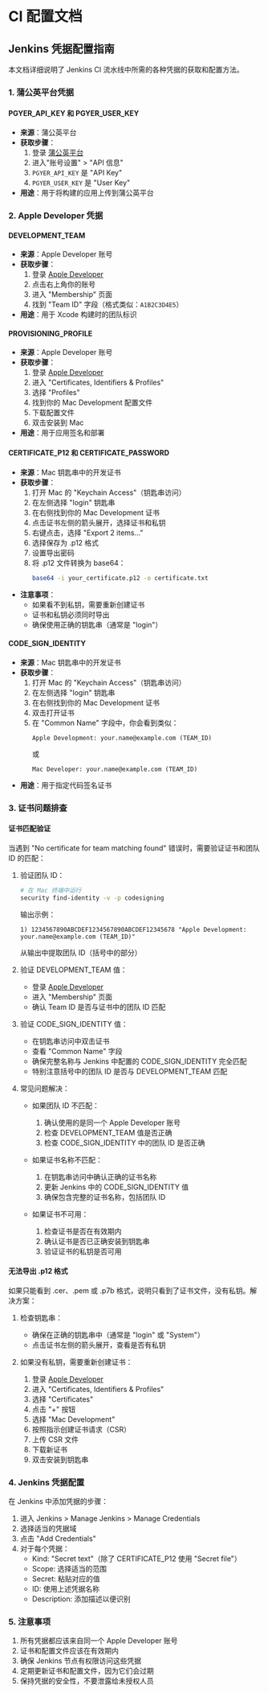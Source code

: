 # CI 配置文档

## Jenkins 凭据配置指南

本文档详细说明了 Jenkins CI 流水线中所需的各种凭据的获取和配置方法。

### 1. 蒲公英平台凭据

#### PGYER_API_KEY 和 PGYER_USER_KEY
- **来源**：蒲公英平台
- **获取步骤**：
  1. 登录 [蒲公英平台](https://www.pgyer.com)
  2. 进入"账号设置" > "API 信息"
  3. `PGYER_API_KEY` 是 "API Key"
  4. `PGYER_USER_KEY` 是 "User Key"
- **用途**：用于将构建的应用上传到蒲公英平台

### 2. Apple Developer 凭据

#### DEVELOPMENT_TEAM
- **来源**：Apple Developer 账号
- **获取步骤**：
  1. 登录 [Apple Developer](https://developer.apple.com)
  2. 点击右上角你的账号
  3. 进入 "Membership" 页面
  4. 找到 "Team ID" 字段（格式类似：`A1B2C3D4E5`）
- **用途**：用于 Xcode 构建时的团队标识

#### PROVISIONING_PROFILE
- **来源**：Apple Developer 账号
- **获取步骤**：
  1. 登录 [Apple Developer](https://developer.apple.com)
  2. 进入 "Certificates, Identifiers & Profiles"
  3. 选择 "Profiles"
  4. 找到你的 Mac Development 配置文件
  5. 下载配置文件
  6. 双击安装到 Mac
- **用途**：用于应用签名和部署

#### CERTIFICATE_P12 和 CERTIFICATE_PASSWORD
- **来源**：Mac 钥匙串中的开发证书
- **获取步骤**：
  1. 打开 Mac 的 "Keychain Access"（钥匙串访问）
  2. 在左侧选择 "login" 钥匙串
  3. 在右侧找到你的 Mac Development 证书
  4. 点击证书左侧的箭头展开，选择证书和私钥
  5. 右键点击，选择 "Export 2 items..."
  6. 选择保存为 .p12 格式
  7. 设置导出密码
  8. 将 .p12 文件转换为 base64：
     ```bash
     base64 -i your_certificate.p12 -o certificate.txt
     ```
- **注意事项**：
  - 如果看不到私钥，需要重新创建证书
  - 证书和私钥必须同时导出
  - 确保使用正确的钥匙串（通常是 "login"）

#### CODE_SIGN_IDENTITY
- **来源**：Mac 钥匙串中的开发证书
- **获取步骤**：
  1. 打开 Mac 的 "Keychain Access"（钥匙串访问）
  2. 在左侧选择 "login" 钥匙串
  3. 在右侧找到你的 Mac Development 证书
  4. 双击打开证书
  5. 在 "Common Name" 字段中，你会看到类似：
     ```
     Apple Development: your.name@example.com (TEAM_ID)
     ```
     或
     ```
     Mac Developer: your.name@example.com (TEAM_ID)
     ```
- **用途**：用于指定代码签名证书

### 3. 证书问题排查

#### 证书匹配验证
当遇到 "No certificate for team matching found" 错误时，需要验证证书和团队 ID 的匹配：

1. 验证团队 ID：
   ```bash
   # 在 Mac 终端中运行
   security find-identity -v -p codesigning
   ```
   输出示例：
   ```
   1) 1234567890ABCDEF1234567890ABCDEF12345678 "Apple Development: your.name@example.com (TEAM_ID)"
   ```
   从输出中提取团队 ID（括号中的部分）

2. 验证 DEVELOPMENT_TEAM 值：
   - 登录 [Apple Developer](https://developer.apple.com)
   - 进入 "Membership" 页面
   - 确认 Team ID 是否与证书中的团队 ID 匹配

3. 验证 CODE_SIGN_IDENTITY 值：
   - 在钥匙串访问中双击证书
   - 查看 "Common Name" 字段
   - 确保完整名称与 Jenkins 中配置的 CODE_SIGN_IDENTITY 完全匹配
   - 特别注意括号中的团队 ID 是否与 DEVELOPMENT_TEAM 匹配

4. 常见问题解决：
   - 如果团队 ID 不匹配：
     1. 确认使用的是同一个 Apple Developer 账号
     2. 检查 DEVELOPMENT_TEAM 值是否正确
     3. 检查 CODE_SIGN_IDENTITY 中的团队 ID 是否正确
   
   - 如果证书名称不匹配：
     1. 在钥匙串访问中确认正确的证书名称
     2. 更新 Jenkins 中的 CODE_SIGN_IDENTITY 值
     3. 确保包含完整的证书名称，包括团队 ID

   - 如果证书不可用：
     1. 检查证书是否在有效期内
     2. 确认证书是否已正确安装到钥匙串
     3. 验证证书的私钥是否可用

#### 无法导出 .p12 格式
如果只能看到 .cer、.pem 或 .p7b 格式，说明只看到了证书文件，没有私钥。解决方案：

1. 检查钥匙串：
   - 确保在正确的钥匙串中（通常是 "login" 或 "System"）
   - 点击证书左侧的箭头展开，查看是否有私钥

2. 如果没有私钥，需要重新创建证书：
   1. 登录 [Apple Developer](https://developer.apple.com)
   2. 进入 "Certificates, Identifiers & Profiles"
   3. 选择 "Certificates"
   4. 点击 "+" 按钮
   5. 选择 "Mac Development"
   6. 按照指示创建证书请求（CSR）
   7. 上传 CSR 文件
   8. 下载新证书
   9. 双击安装到钥匙串

### 4. Jenkins 凭据配置

在 Jenkins 中添加凭据的步骤：
1. 进入 Jenkins > Manage Jenkins > Manage Credentials
2. 选择适当的凭据域
3. 点击 "Add Credentials"
4. 对于每个凭据：
   - Kind: "Secret text"（除了 CERTIFICATE_P12 使用 "Secret file"）
   - Scope: 选择适当的范围
   - Secret: 粘贴对应的值
   - ID: 使用上述凭据名称
   - Description: 添加描述以便识别

### 5. 注意事项

1. 所有凭据都应该来自同一个 Apple Developer 账号
2. 证书和配置文件应该在有效期内
3. 确保 Jenkins 节点有权限访问这些凭据
4. 定期更新证书和配置文件，因为它们会过期
5. 保持凭据的安全性，不要泄露给未授权人员 